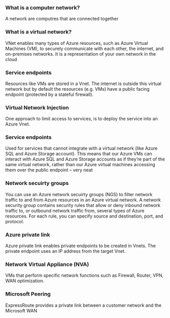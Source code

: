 
<h3> What is a computer network? </h3>
<p> A network are computres that are connected together</p>

<h3>What is a virtual network? </h3>
<p> VNet enables many types of Azure resources, such as Azure Virtual Machines (VM), to securely communicate with each other, 
the internet, and on-premises networks. It is a representation of your own network in the cloud</p>



<h3> Service endpoints </h3>
<p> Resources like VMs are stored in a Vnet. The internet is outside this virtual network but by default the resources (e.g. VMs) have a public facing endpoint (protected
by a stateful firewall).  </p>

<h3> Virtual Network Injection</h3>
<p> One approach to limit access to services, is to deploy the service into an Azure Vnet. </p>

<h3> Service endpoints</h3>
<p> Used for services that cannot integrate with a virtual network (like Azure SQL and Azure Storage account). This means that our Azure VMs
can interact with Azure SQL and Azure Storage accounts as if they’re part of the same virtual network, rather than our 
Azure virtual machines accessing them over the public endpoint – very neat </p>

<h3> Network secuirty groups </h3>
<p> You can use an Azure network secuirty groups (NGS) to filter network traffic to and from Azure resources in an Azure virtual network. 
A network security group contains security rules that allow or deny inbound network traffic to, or outbound network traffic from, several types of Azure resources.
For each rule, you can specify source and destination, port, and protocol.</p>

<h3> Azure private link </h3>
<p> Azure private link enables private endpoints to be created in Vnets. The private endpoint uses an IP address from the target Vnet. </p>

<h3> Network Virtual Appliance (NVA) </h3>
<p> VMs that perform specific network functions such as Firewall, Router, VPN, WAN optimization. </p>

<h3> Microsoft Peering </h3>
<p> ExpressRoute provides a private link between a customer network and the Microsoft WAN  </p>
